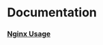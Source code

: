 # Documentation

### [Nginx Usage](https://github.com/Keyxllai/Documentation/blob/master/Tool/Nginx%20guide.md)
